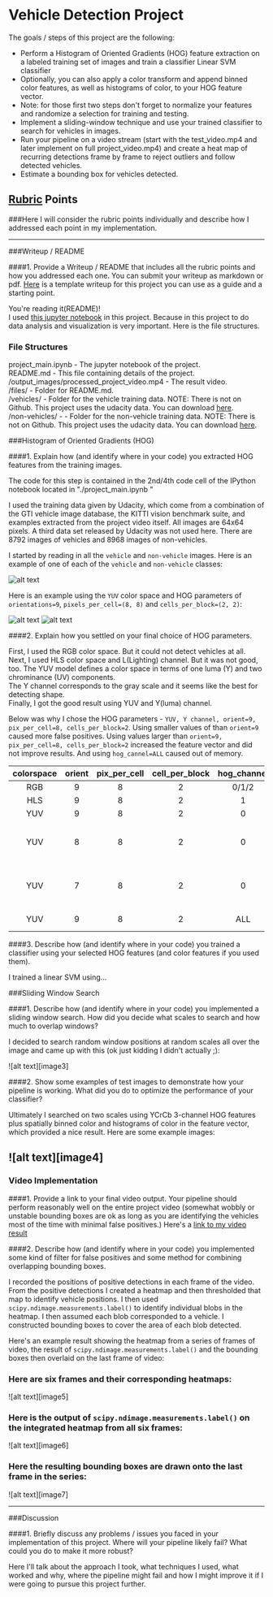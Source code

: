 # Vehicle Detection Project

The goals / steps of this project are the following:

* Perform a Histogram of Oriented Gradients (HOG) feature extraction on a labeled training set of images and train a classifier Linear SVM classifier
* Optionally, you can also apply a color transform and append binned color features, as well as histograms of color, to your HOG feature vector. 
* Note: for those first two steps don't forget to normalize your features and randomize a selection for training and testing.
* Implement a sliding-window technique and use your trained classifier to search for vehicles in images.
* Run your pipeline on a video stream (start with the test_video.mp4 and later implement on full project_video.mp4) and create a heat map of recurring detections frame by frame to reject outliers and follow detected vehicles.
* Estimate a bounding box for vehicles detected.

[//]: # (Image References)
[car_nocar]: ./files/cat_nocar.png
[car_nocar_hog]: ./files/car_nocar_hog.png
[nocar_hog]: ./files/nocar_hog.png
[slide_win1]: ./files/slide_win1.png
[slide_win2]: ./files/slide_win2.png
[heatmap]: ./files/heatmap.png

## [Rubric](https://review.udacity.com/#!/rubrics/513/view) Points
###Here I will consider the rubric points individually and describe how I addressed each point in my implementation.  

---
###Writeup / README

####1. Provide a Writeup / README that includes all the rubric points and how you addressed each one.  You can submit your writeup as markdown or pdf.  [Here](https://github.com/udacity/CarND-Vehicle-Detection/blob/master/writeup_template.md) is a template writeup for this project you can use as a guide and a starting point.  

You're reading it(README)!  
I used [this jupyter notebook](https://github.com/HidetoKimura/carnd_vehicle_detection/blob/master/project_main.ipynb) in this project. Because in this project to do data analysis and visualization is very important.
Here is the file structures.

### File Structures

project_main.ipynb - The jupyter notebook of the project.    
README.md - This file containing details of the project.  
/output_images/processed_project_video.mp4 - The result video.  
/files/ - Folder for README.md.  
/vehicles/ - Folder for the vehicle training data. NOTE: There is not on Github. This project uses the udacity data. You can download [here](https://s3.amazonaws.com/udacity-sdc/Vehicle_Tracking/vehicles.zip).  
/non-vehicles/ - - Folder for the non-vehicle training data. NOTE: There is not on Github. This project uses the udacity data. You can download [here](https://s3.amazonaws.com/udacity-sdc/Vehicle_Tracking/non-vehicles.zip).  

###Histogram of Oriented Gradients (HOG)

####1. Explain how (and identify where in your code) you extracted HOG features from the training images.

The code for this step is contained in the 2nd/4th code cell of the IPython notebook located in "./project_main.ipynb "  

I used the training data given by Udacity, which come from a combination of the GTI vehicle image database, the KITTI vision benchmark suite, and examples extracted from the project video itself. All images are 64x64 pixels. A third data set released by Udacity was not used here. There are 8792 images of vehicles and 8968 images of non-vehicles.

I started by reading in all the `vehicle` and `non-vehicle` images.  Here is an example of one of each of the `vehicle` and `non-vehicle` classes:

![alt text][car_nocar]

Here is an example using the `YUV` color space and HOG parameters of `orientations=9`, `pixels_per_cell=(8, 8)` and `cells_per_block=(2, 2)`:

![alt text][car_nocar_hog]
![alt text][nocar_hog]

####2. Explain how you settled on your final choice of HOG parameters.

First, I used the RGB color space. But it could not detect vehicles at all.   
Next, I used HLS color space and L(Lighting) channel. But it was not good, too.
The YUV model defines a color space in terms of one luma (Y) and two chrominance (UV) components.  
The Y channel corresponds to the gray scale and it seems like the best for detecting shape.  
Finally, I got the good result using YUV and Y(luma) channel. 

Below was why I chose the HOG parameters - `YUV, Y channel, orient=9, pix_per_cell=8, cells_per_block=2`.
Using smaller values of than `orient=9` caused more false positives. Using values larger than `orient=9, pix_per_cell=8, cells_per_block=2` increased the feature vector and did not improve results. And using `hog_cannel=ALL` caused out of memory. 

|  colorspace | orient | pix_per_cell | cell_per_block | hog_channel  | result|
|:--------:|:------------:|:------------:|:------------:|:------------:|:------------:|
| RGB | 9 | 8 | 2 | 0/1/2 | Bad |
| HLS | 9 | 8 | 2 | 1 | Bad |
| YUV | 9 | 8 | 2 | 0 | Best |
| YUV | 8 | 8 | 2 | 0 | Good(but caused false positives) |
| YUV | 7 | 8 | 2 | 0 | Good(but caused false positives) |
| YUV | 9 | 8 | 2 | ALL | Out of Memory |

####3. Describe how (and identify where in your code) you trained a classifier using your selected HOG features (and color features if you used them).

I trained a linear SVM using...

###Sliding Window Search

####1. Describe how (and identify where in your code) you implemented a sliding window search.  How did you decide what scales to search and how much to overlap windows?

I decided to search random window positions at random scales all over the image and came up with this (ok just kidding I didn't actually ;):

![alt text][image3]

####2. Show some examples of test images to demonstrate how your pipeline is working.  What did you do to optimize the performance of your classifier?

Ultimately I searched on two scales using YCrCb 3-channel HOG features plus spatially binned color and histograms of color in the feature vector, which provided a nice result.  Here are some example images:

![alt text][image4]
---

### Video Implementation

####1. Provide a link to your final video output.  Your pipeline should perform reasonably well on the entire project video (somewhat wobbly or unstable bounding boxes are ok as long as you are identifying the vehicles most of the time with minimal false positives.)
Here's a [link to my video result](./project_video.mp4)


####2. Describe how (and identify where in your code) you implemented some kind of filter for false positives and some method for combining overlapping bounding boxes.

I recorded the positions of positive detections in each frame of the video.  From the positive detections I created a heatmap and then thresholded that map to identify vehicle positions.  I then used `scipy.ndimage.measurements.label()` to identify individual blobs in the heatmap.  I then assumed each blob corresponded to a vehicle.  I constructed bounding boxes to cover the area of each blob detected.  

Here's an example result showing the heatmap from a series of frames of video, the result of `scipy.ndimage.measurements.label()` and the bounding boxes then overlaid on the last frame of video:

### Here are six frames and their corresponding heatmaps:

![alt text][image5]

### Here is the output of `scipy.ndimage.measurements.label()` on the integrated heatmap from all six frames:
![alt text][image6]

### Here the resulting bounding boxes are drawn onto the last frame in the series:
![alt text][image7]



---

###Discussion

####1. Briefly discuss any problems / issues you faced in your implementation of this project.  Where will your pipeline likely fail?  What could you do to make it more robust?

Here I'll talk about the approach I took, what techniques I used, what worked and why, where the pipeline might fail and how I might improve it if I were going to pursue this project further.  

